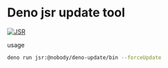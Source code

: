 # Deno jsr update tool

[![JSR](https://jsr.io/badges/@nobody/deno-update)](https://jsr.io/@nobody/deno-update)


usage

```bash
deno run jsr:@nobody/deno-update/bin --forceUpdate
```



